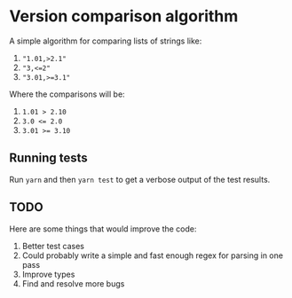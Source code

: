 # Version comparison algorithm

A simple algorithm for comparing lists of strings like:

1. `"1.01,>2.1"`
2. `"3,<=2"`
3. `"3.01,>=3.1"`

Where the comparisons will be:

1. `1.01 > 2.10`
2. `3.0 <= 2.0`
3. `3.01 >= 3.10`

## Running tests

Run `yarn` and then `yarn test` to get a verbose output of the test results.

## TODO

Here are some things that would improve the code:

1. Better test cases
2. Could probably write a simple and fast enough regex for parsing in one pass
3. Improve types
4. Find and resolve more bugs
